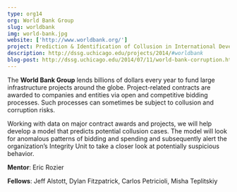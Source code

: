 ```yaml
---
type: org14
org: World Bank Group
slug: worldbank
img: world-bank.jpg
website: ['http://www.worldbank.org/']
project: Prediction & Identification of Collusion in International Development Projects
description: http://dssg.uchicago.edu/projects/2014/#worldbank
blog-post: http://dssg.uchicago.edu/2014/07/11/world-bank-corruption.html
---
```


The **World Bank Group** lends billions of dollars every year to fund large infrastructure projects around the globe. Project-related contracts are awarded to companies and entities via open and competitive bidding processes. Such processes can sometimes be subject to collusion and corruption risks.

Working with data on major contract awards and projects, we will help develop a model that predicts potential collusion cases. The model will look for anomalous patterns of bidding and spending and subsequently alert the organization’s Integrity Unit to take a closer look at potentially suspicious behavior.

**Mentor**: Eric Rozier

**Fellows**: Jeff Alstott, Dylan Fitzpatrick, Carlos Petricioli, Misha Teplitskiy  
